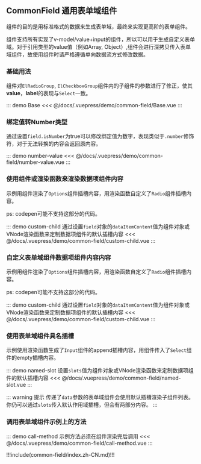 ## CommonField 通用表单域组件

组件的目的是用标准格式的数据来生成表单域，最终来实现更高阶的表单组件。

组件支持所有实现了v-model/value+input的组件，所以可以用于生成自定义表单域。对于引用类型的value值（例如Array, Object）,组件会进行深拷贝传入表单域组件，故使用组件时请严格遵循单向数据流方式修改数据。

### 基础用法

组件对`ElRadioGroup`, `ElCheckboxGroup`组件内的子组件的参数进行了修正，使其**value**，**label**的表现与`Select`一致。

::: demo Base
<<< @/docs/.vuepress/demo/common-field/Base.vue
:::

### 绑定值转Number类型

通过设置`field.isNumber`为true可以修改绑定值为数字，表现类似于`.number`修饰符，对于无法转换的内容会返回原内容。

::: demo number-value
<<< @/docs/.vuepress/demo/common-field/number-value.vue
:::

### 使用组件或渲染函数来渲染数据项组件内容

示例用组件渲染了`Options`组件插槽内容，用渲染函数自定义了`Radio`组件插槽内容。

ps: codepen可能不支持这部分的代码。

::: demo custom-child 通过设置`field`对象的`dataItemContent`值为组件对象或VNode渲染函数来定制数据项组件的默认插槽内容
<<< @/docs/.vuepress/demo/common-field/custom-child.vue
:::

### 自定义表单域组件数据项组件内容内容

示例用组件渲染了`Options`组件插槽内容，用渲染函数自定义了`Radio`组件插槽内容。

ps: codepen可能不支持这部分的代码。

::: demo custom-child 通过设置`field`对象的`dataItemContent`值为组件对象或VNode渲染函数来定制数据项组件的默认插槽内容
<<< @/docs/.vuepress/demo/common-field/custom-child.vue
:::

### 使用表单域组件具名插槽

示例使用渲染函数生成了`Input`组件的append插槽内容，用组件传入了`Select`组件的empty插槽内容。

::: demo named-slot 设置`slots`值为组件对象或VNode渲染函数来定制数据项组件的默认插槽内容
<<< @/docs/.vuepress/demo/common-field/named-slot.vue
:::

::: warning 提示
传递了`data`参数的表单域组件会使用默认插槽渲染子组件列表。你仍可以通过`slots`传入默认作用域插槽，但会有两部分内容。
:::

### 调用表单域组件示例上的方法

::: demo call-method 示例方法必须在组件渲染完后调用
<<< @/docs/.vuepress/demo/common-field/call-method.vue
:::



!!!include(common-field/index.zh-CN.md)!!! 